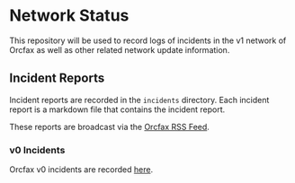# Network Status

This repository will be used to record logs of incidents in the v1 network of
Orcfax as well as other related network update information.

## Incident Reports

Incident reports are recorded in the `incidents` directory. Each incident report
is a markdown file that contains the incident report.

These reports are broadcast via the
[Orcfax RSS Feed](https://status.orcfax.io#rss-subscription).

### v0 Incidents

Orcfax v0 incidents are recorded [here][incidents-1].

[incidents-1]: https://github.com/orcfax/incidents.v0/issues
